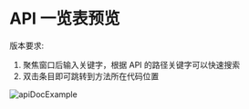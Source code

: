 ---
---

# API 一览表预览

版本要求: <Badge text="2022.1.5" />

1. 聚焦窗口后输入关键字，根据 API 的路径关键字可以快速搜索
2. 双击条目即可跳转到方法所在代码位置

![apiDocExample](/img/apiPreview.gif)
